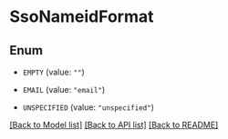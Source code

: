 # SsoNameidFormat

## Enum


* `EMPTY` (value: `""`)

* `EMAIL` (value: `"email"`)

* `UNSPECIFIED` (value: `"unspecified"`)


[[Back to Model list]](../README.md#documentation-for-models) [[Back to API list]](../README.md#documentation-for-api-endpoints) [[Back to README]](../README.md)


